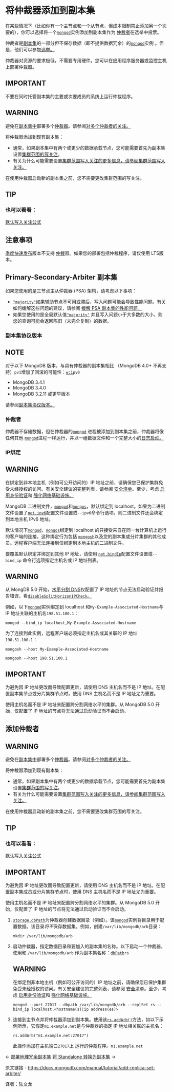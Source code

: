# 将仲裁器添加到副本集

在某些情况下（比如你有一个主节点和一个从节点，但成本限制禁止添加另一个次要的），你可以选择将一个[`mongod`](https://www.mongodb.com/docs/manual/reference/program/mongod/#mongodb-binary-bin.mongod)实例添加到副本集作为 [仲裁者](https://www.mongodb.com/docs/manual/core/replica-set-arbiter/)在选举中投票。

仲裁者是[副本集](https://www.mongodb.com/docs/manual/reference/glossary/#std-term-replica-set)的一部分但不保存数据（即不提供数据冗余）的[`mongod`](https://www.mongodb.com/docs/manual/reference/program/mongod/#mongodb-binary-bin.mongod)实例 。但是，他们可以参加[选举](https://www.mongodb.com/docs/manual/core/replica-set-elections/#std-label-replica-set-elections)[。](https://www.mongodb.com/docs/manual/core/replica-set-elections/#std-label-replica-set-elections)

仲裁器对资源的要求极低，不需要专用硬件。您可以在应用程序服务器或监控主机上部署仲裁器。



## IMPORTANT

不要在同时托管副本集的主要或次要成员的系统上运行仲裁程序。



## WARNING

避免在[副本集中](https://www.mongodb.com/docs/manual/reference/glossary/#std-term-replica-set)部署多个[仲裁器](https://www.mongodb.com/docs/manual/reference/glossary/#std-term-arbiter)。请参阅[对多个仲裁者的关注](https://www.mongodb.com/docs/manual/core/replica-set-arbiter/#std-label-rollbacks-multi-arbiters)[。](https://www.mongodb.com/docs/manual/core/replica-set-arbiter/#std-label-rollbacks-multi-arbiters)

将仲裁器添加到现有副本集：

- 通常，如果副本集中有两个或更少的数据承载节点，您可能需要首先为副本集设置[集群范围的写关注](https://www.mongodb.com/docs/manual/reference/command/setDefaultRWConcern/#std-label-set_global_default_write_concern)。
- 有关为什么可能需要设置[集群范围写入关注的更多信息，请参阅集群范围写入关注。](https://www.mongodb.com/docs/manual/reference/command/setDefaultRWConcern/#std-label-set_global_default_write_concern)

在使用仲裁器启动新的副本集之前，您不需要更改集群范围的写关注。



## TIP

### 也可以看看：

[默认写入关注公式](https://www.mongodb.com/docs/manual/reference/mongodb-defaults/#std-label-default-wc-formula)

## 注意事项

[季度快速发布](https://www.mongodb.com/docs/manual/reference/versioning/#std-label-release-version-numbers)版本不支持 [仲裁](https://www.mongodb.com/docs/manual/core/replica-set-members/#std-label-replica-set-arbiters)器。如果您的部署包括仲裁程序，请仅使用 LTS版本。

## Primary-Secondary-Arbiter 副本集

如果您使用的是三节点主从仲裁器 (PSA) 架构，请考虑以下事项：

- [`"majority"`](https://www.mongodb.com/docs/manual/reference/write-concern/#mongodb-writeconcern-writeconcern.-majority-)如果辅助节点不可用或滞后，写入问题可能会导致性能问题。有关如何缓解这些问题的建议，请参阅 [缓解 PSA 副本集的性能问题。](https://www.mongodb.com/docs/manual/tutorial/mitigate-psa-performance-issues/#std-label-performance-issues-psa)
- 如果您使用的是全局默认值[`"majority"`](https://www.mongodb.com/docs/manual/reference/read-concern-majority/#mongodb-readconcern-readconcern.-majority-) 并且写入问题小于大多数的大小，则您的查询可能会返回陈旧（未完全复制）的数据。

### 副本集协议版本



## NOTE

对于以下 MongoDB 版本，与具有仲裁器的副本集相比 （MongoDB 4.0+ 不再支持）`pv1`增加了回滚的可能性：[`w:1`](https://www.mongodb.com/docs/manual/reference/write-concern/#mongodb-writeconcern-writeconcern.-number-)`pv0`

- MongoDB 3.4.1
- MongoDB 3.4.0
- MongoDB 3.2.11 或更早版本

请参阅[副本集协议版本。](https://www.mongodb.com/docs/manual/reference/replica-set-protocol-versions/)

### 仲裁者

仲裁器不存储数据，但在仲裁器的[`mongod`](https://www.mongodb.com/docs/manual/reference/program/mongod/#mongodb-binary-bin.mongod) 进程被添加到副本集之前，仲裁器将像任何其他 [`mongod`](https://www.mongodb.com/docs/manual/reference/program/mongod/#mongodb-binary-bin.mongod)进程一样运行，并以一组数据文件和一个完整大小的[日志启动。](https://www.mongodb.com/docs/manual/reference/glossary/#std-term-journal)

### IP绑定



## WARNING

在绑定到非本地主机（例如可公开访问的）IP 地址之前，请确保您已保护集群免受未经授权的访问。有关安全建议的完整列表，请参阅 [安全清单](https://www.mongodb.com/docs/manual/administration/security-checklist/)。至少，考虑 [启用身份验证](https://www.mongodb.com/docs/manual/administration/security-checklist/#std-label-checklist-auth)和 [强化网络基础设施。](https://www.mongodb.com/docs/manual/core/security-hardening/)

MongoDB 二进制文件，[`mongod`](https://www.mongodb.com/docs/manual/reference/program/mongod/#mongodb-binary-bin.mongod)和[`mongos`](https://www.mongodb.com/docs/manual/reference/program/mongos/#mongodb-binary-bin.mongos)，默认绑定到 localhost。如果为二进制文件设置了[`net.ipv6`](https://www.mongodb.com/docs/manual/reference/configuration-options/#mongodb-setting-net.ipv6)配置文件设置或`--ipv6`命令行选项，则二进制文件还会绑定到本地主机 IPv6 地址。

默认情况下[`mongod`](https://www.mongodb.com/docs/manual/reference/program/mongod/#mongodb-binary-bin.mongod)，[`mongos`](https://www.mongodb.com/docs/manual/reference/program/mongos/#mongodb-binary-bin.mongos)绑定到 localhost 的只接受来自在同一台计算机上运行的客户端的连接。这种绑定行为包括 [`mongosh`](https://www.mongodb.com/docs/mongodb-shell/#mongodb-binary-bin.mongosh)以及您的副本集或分片集群的其他成员。远程客户端无法连接到仅绑定到本地主机的二进制文件。

要覆盖默认绑定并绑定到其他 IP 地址，请使用 [`net.bindIp`](https://www.mongodb.com/docs/manual/reference/configuration-options/#mongodb-setting-net.bindIp)配置文件设置或`--bind_ip` 命令行选项指定主机名或 IP 地址列表。



## WARNING

从 MongDB 5.0 开始，[水平分割 DNS](https://en.wikipedia.org/wiki/Split-horizon_DNS)仅配置了 IP 地址的节点无法启动验证并报告错误。看[`disableSplitHorizonIPCheck`。](https://www.mongodb.com/docs/manual/reference/parameters/#mongodb-parameter-param.disableSplitHorizonIPCheck)

例如，以下[`mongod`](https://www.mongodb.com/docs/manual/reference/program/mongod/#mongodb-binary-bin.mongod)实例绑定到 localhost 和`My-Example-Associated-Hostname`与 IP 地址关联的主机名`198.51.100.1`：

```
mongod --bind_ip localhost,My-Example-Associated-Hostname
```



为了连接到此实例，远程客户端必须指定主机名或其关联的 IP 地址`198.51.100.1`：

```
mongosh --host My-Example-Associated-Hostname

mongosh --host 198.51.100.1
```





## IMPORTANT

为避免因 IP 地址更改而导致配置更新，请使用 DNS 主机名而不是 IP 地址。在配置副本集节点或分片集群节点时，使用 DNS 主机名而不是 IP 地址尤为重要。

使用主机名而不是 IP 地址来配置跨分割网络水平的集群。从 MongoDB 5.0 开始，仅配置了 IP 地址的节点将无法通过启动验证而不会启动。

## 添加仲裁者



## WARNING

避免在[副本集中](https://www.mongodb.com/docs/manual/reference/glossary/#std-term-replica-set)部署多个[仲裁器](https://www.mongodb.com/docs/manual/reference/glossary/#std-term-arbiter)。请参阅[对多个仲裁者的关注](https://www.mongodb.com/docs/manual/core/replica-set-arbiter/#std-label-rollbacks-multi-arbiters)[。](https://www.mongodb.com/docs/manual/core/replica-set-arbiter/#std-label-rollbacks-multi-arbiters)

将仲裁器添加到现有副本集：

- 通常，如果副本集中有两个或更少的数据承载节点，您可能需要首先为副本集设置[集群范围的写关注](https://www.mongodb.com/docs/manual/reference/command/setDefaultRWConcern/#std-label-set_global_default_write_concern)。
- 有关为什么可能需要设置[集群范围写入关注的更多信息，请参阅集群范围写入关注。](https://www.mongodb.com/docs/manual/reference/command/setDefaultRWConcern/#std-label-set_global_default_write_concern)

在使用仲裁器启动新的副本集之前，您不需要更改集群范围的写关注。



## TIP

### 也可以看看：

[默认写入关注公式](https://www.mongodb.com/docs/manual/reference/mongodb-defaults/#std-label-default-wc-formula)



## IMPORTANT

为避免因 IP 地址更改而导致配置更新，请使用 DNS 主机名而不是 IP 地址。在配置副本集成员或分片集群节点时，使用 DNS 主机名而不是 IP 地址尤为重要。

使用主机名而不是 IP 地址来配置跨分割网络水平的集群。从 MongoDB 5.0 开始，仅配置了 IP 地址的节点将无法通过启动验证而不会启动。

1. [`storage.dbPath`](https://www.mongodb.com/docs/manual/reference/configuration-options/#mongodb-setting-storage.dbPath)为仲裁器创建数据目录（例如）。该[`mongod`](https://www.mongodb.com/docs/manual/reference/program/mongod/#mongodb-binary-bin.mongod)实例将目录用于配置数据。该目录*将不*保存数据集。例如，创建`/var/lib/mongodb/arb`目录：

   ```
   mkdir /var/lib/mongodb/arb
   ```

   

2. 启动仲裁器，指定数据目录和要加入的副本集的名称。以下启动一个仲裁器，使用和 `/var/lib/mongodb/arb` 作为副本集名称：[`dbPath`](https://www.mongodb.com/docs/manual/reference/configuration-options/#mongodb-setting-storage.dbPath)`rs`

   

   ## WARNING

   在绑定到非本地主机（例如可公开访问的）IP 地址之前，请确保您已保护集群免受未经授权的访问。有关安全建议的完整列表，请参阅 [安全清单](https://www.mongodb.com/docs/manual/administration/security-checklist/)。至少，考虑 [启用身份验证](https://www.mongodb.com/docs/manual/administration/security-checklist/#std-label-checklist-auth)和 [强化网络基础设施。](https://www.mongodb.com/docs/manual/core/security-hardening/)

   ```
   mongod --port 27017 --dbpath /var/lib/mongodb/arb --replSet rs --bind_ip localhost,<hostname(s)|ip address(es)>
   ```

   

3. 连接到主节点并将仲裁器添加到副本集。使用该[`rs.addArb()`](https://www.mongodb.com/docs/manual/reference/method/rs.addArb/#mongodb-method-rs.addArb)方法，如以下示例所示，它假定`m1.example.net`是与仲裁器的指定 IP 地址相关联的主机名：

   ```
   rs.addArb("m1.example.net:27017")
   ```

   

   此操作添加在主机端口`27017`上 运行的仲裁程序。`m1.example.net`

←  [部署地理冗余副本集](https://www.mongodb.com/docs/manual/tutorial/deploy-geographically-distributed-replica-set/)      [将 Standalone 转换为副本集](https://www.mongodb.com/docs/manual/tutorial/convert-standalone-to-replica-set/) →

原文链接 - https://docs.mongodb.com/manual/tutorial/add-replica-set-arbiter/

译者：陆文龙

